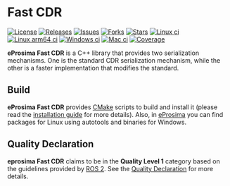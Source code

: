 # Fast CDR

[![License](https://img.shields.io/github/license/eProsima/Fast-CDR.svg)](https://opensource.org/licenses/Apache-2.0)
[![Releases](https://img.shields.io/github/v/release/eProsima/Fast-CDR?sort=semver)](https://github.com/eProsima/Fast-CDR/releases)
[![Issues](https://img.shields.io/github/issues/eProsima/Fast-CDR.svg)](https://github.com/eProsima/Fast-CDR/issues)
[![Forks](https://img.shields.io/github/forks/eProsima/Fast-CDR.svg)](https://github.com/eProsima/Fast-CDR/network/members)
[![Stars](https://img.shields.io/github/stars/eProsima/Fast-CDR.svg)](https://github.com/eProsima/Fast-CDR/stargazers)
[![Linux ci](http://jenkins.eprosima.com:8080/job/nightly_fastcdr_master_linux/badge/icon?subject=%20%20%20Linux%20CI%20)](http://jenkins.eprosima.com:8080/job/nightly_fastcdr_master_linux)
[![Linux arm64 ci](http://jenkins.eprosima.com:8080/job/nightly_fastcdr_master_linux_aarch64/badge/icon?subject=%20%20%20Linux-aarch64%20CI%20)](http://jenkins.eprosima.com:8080/view/Nightly/job/nightly_fastcdr_master_linux_aarch64/)
[![Windows ci](http://jenkins.eprosima.com:8080/job/nightly_fastcdr_master_windows/label=windows-secure,platform=x64,toolset=v141/badge/icon?subject=%20%20%20%20Windows%20CI%20)](http://jenkins.eprosima.com:8080/job/nightly_fastcdr_master_windows/label=windows-secure,platform=x64,toolset=v141)
[![Mac ci](http://jenkins.eprosima.com:8080/job/nightly_fastcdr_master_mac/badge/icon?subject=%20%20%20%20%20%20%20Mac%20CI%20)](http://jenkins.eprosima.com:8080/job/nightly_fastcdr_master_mac)
[![Coverage](https://img.shields.io/jenkins/coverage/cobertura.svg?jobUrl=http%3A%2F%2Fjenkins.eprosima.com%3A8080%2Fjob%2Fnightly_fastcdr_coverage_linux)](http://jenkins.eprosima.com:8080/job/nightly_fastcdr_coverage_linux)

**eProsima Fast CDR** is a C++ library that provides two serialization mechanisms.
One is the standard CDR serialization mechanism, while the other is a faster implementation that modifies the standard.

## Build

**eProsima Fast CDR** provides [CMake][cmake] scripts to build and install it (please read the [installation guide](https://fast-dds.docs.eprosima.com/en/latest/installation/sources/sources_linux.html#cmake-installation-python-linux) for more details).
Also, in [eProsima][eprosima] you can find packages for Linux using autotools and binaries for Windows.

[cmake]: http://www.cmake.org
[eprosima]: http://www.eprosima.com

## Quality Declaration

**eprosima Fast CDR** claims to be in the **Quality Level 1** category based on the guidelines provided by [ROS 2](https://ros.org/reps/rep-2004.html).
See the [Quality Declaration](QUALITY.md) for more details.
